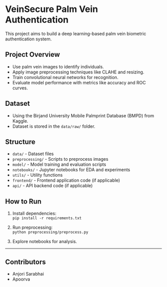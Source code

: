 # VeinSecure Palm Vein Authentication

This project aims to build a deep learning-based palm vein biometric authentication system.

## Project Overview

- Use palm vein images to identify individuals.
- Apply image preprocessing techniques like CLAHE and resizing.
- Train convolutional neural networks for recognition.
- Evaluate model performance with metrics like accuracy and ROC curves.

## Dataset

- Using the Birjand University Mobile Palmprint Database (BMPD) from Kaggle.
- Dataset is stored in the `data/raw/` folder.

## Structure

- `data/` - Dataset files
- `preprocessing/` - Scripts to preprocess images
- `model/` - Model training and evaluation scripts
- `notebooks/` - Jupyter notebooks for EDA and experiments
- `utils/` - Utility functions
- `frontend/` - Frontend application code (if applicable)
- `api/` - API backend code (if applicable)

## How to Run

1. Install dependencies:  
   `pip install -r requirements.txt`

2. Run preprocessing:  
   `python preprocessing/preprocess.py`

3. Explore notebooks for analysis.

---

## Contributors

- Anjori Sarabhai  
- Apoorva

